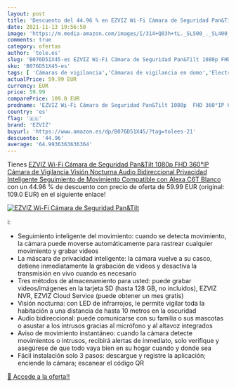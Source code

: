 ```yaml
---
layout: post
title: 'Descuento del 44.96 % en EZVIZ Wi-Fi Cámara de Seguridad Pan&Tilt'
date: 2021-11-13 19:56:50
image: 'https://m.media-amazon.com/images/I/314+Q03h+tL._SL500_._SL400_.jpg'
comments: true
category: ofertas
author: 'tole.es'
slug: 'B076D51X45-es EZVIZ Wi-Fi Cámara de Seguridad Pan&Tilt 1080p FHD 360°IP...'
sku: 'B076D51X45-es'
tags: [ 'Cámaras de vigilancia','Cámaras de vigilancia en domo','Electrónica','Fotografía y videocámaras','alexa','ezviz', ]
actualPrice: 59.99 EUR
currency: EUR
price: 59.99
comparePrice: 109.0 EUR
prodname: 'EZVIZ Wi-Fi Cámara de Seguridad Pan&Tilt 1080p  FHD 360°IP Cámara de Vigilancia Visión Nocturna  Audio Bidireccional  Privacidad Inteligente  Seguimiento de Movimiento  Compatible con Alexa C6T Blanco'
country: 'es'
flag: '🇪🇸'
brand: 'EZVIZ'
buyurl: 'https://www.amazon.es/dp/B076D51X45/?tag=tolees-21'
descuento: '44.96'
average: '64.9936363636364'
---
```


Tienes [EZVIZ Wi-Fi Cámara de Seguridad Pan&Tilt 1080p  FHD 360°IP Cámara de Vigilancia Visión Nocturna  Audio Bidireccional  Privacidad Inteligente  Seguimiento de Movimiento  Compatible con Alexa C6T Blanco](https://www.amazon.es/dp/B076D51X45/?tag=tolees-21) con un 44.96 % de descuento con precio de oferta de 59.99 EUR (original: 109.0 EUR) en el siguiente enlace!

[![EZVIZ Wi-Fi Cámara de Seguridad Pan&Tilt](https://m.media-amazon.com/images/I/314+Q03h+tL._SL500_._SL400_.jpg)](https://www.amazon.es/dp/B076D51X45/?tag=tolees-21)

ℹ️:

- Seguimiento inteligente del movimiento: cuando se detecta movimiento, la cámara puede moverse automáticamente para rastrear cualquier movimiento y grabar videos
- La máscara de privacidad inteligente: la cámara vuelve a su casco, detiene inmediatamente la grabación de videos y desactiva la transmisión en vivo cuando es necesario
- Tres métodos de almacenamiento para usted: puede grabar videos/imágenes en la tarjeta SD (hasta 128 GB, no incluidos), EZVIZ NVR, EZVIZ Cloud Service (puede obtener un mes gratis)
- Visión nocturna: con LED de infrarrojos, le permite vigilar toda la habitación a una distancia de hasta 10 metros en la oscuridad
- Audio bidireccional: puede comunicarse con su familia o sus mascotas o asustar a los intrusos gracias al micrófono y al altavoz integrados
- Aviso de movimiento instantáneo: cuando la cámara detecte movimientos o intrusos, recibirá alertas de inmediato, solo verifique y asegúrese de que todo vaya bien en su hogar cuando y donde sea
- Fácil instalación solo 3 pasos: descargue y registre la aplicación; enciende la cámara; escanear el código QR

[🛒 Accede a la oferta!!](https://www.amazon.es/dp/B076D51X45/?tag=tolees-21)
